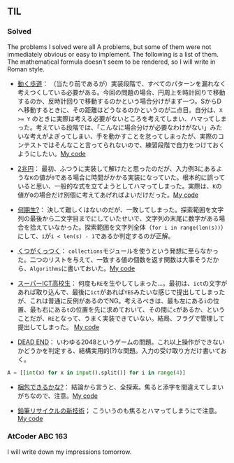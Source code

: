 ## TIL

### Solved

The problems I solved were all A problems, 
but some of them were not immediately obvious or easy to implement. The following is a list of them.
The mathematical formula doesn't seem to be rendered, so I will write in Roman style.

- [動く歩道](https://atcoder.jp/contests/arc054/tasks/arc054_a)：
（当たり前であるが）実装段階で、すべてのパターンを漏れなく考えつくしている必要がある。今回の問題の場合、円周上を時計回りで移動するのか、反時計回りで移動するのかという場合分けがまず一つ。SからDへ移動するときに、その距離はどうなるのかというのが二点目。自分は、```X >= Y``` のときに実際は考える必要がないところを考えてしまい、ハマってしまった。考えている段階では、「こんなに場合分けが必要なわけがない」みたいな考えがよぎってしまい、手を動かすことを怠ってしまったが、実際のコンテストではそんなこと言ってられないので、練習段階で自力をつけておくようにしたい。[My code](https://atcoder.jp/contests/arc054/submissions/12062902)

- [2兆円](https://atcoder.jp/contests/arc057/tasks/arc057_a)：
最初、ふつうに実装して解けたと思ったのだが、入力例3にあるような```K```の値が```0```である場合に時間がかかる実装になっていた。根本的に誤っていると思い、一般的な式を立てようとしてハマってしまった。実際は、```K```の値が```0```の場合だけ別個に考えてあげればよいだけだった。[My code](https://atcoder.jp/contests/arc057/submissions/12054459)

- [何期生?](https://atcoder.jp/contests/arc052/tasks/arc052_a)：
決して難しくはないのだが、一敗してしまった。探索範囲を文字列の最後から二文字目までにしていたせいで、文字列の末尾に数字がある場合を拾えていなかった。探索範囲を文字列全体（```for i in range(len(s))```）にして、```i```が```i < len(s) - 1```であるか判定するのが正解。

- [くつがくっつく]()：
```collections```モジュールを使うという発想に至らなかった。二つのリストを与えて、一致する値の個数を返す関数は大事そうだから、```Algorithms```に書いておいた。[My code](https://atcoder.jp/contests/arc024/submissions/12048321)

- [スーパーICT高校生](https://atcoder.jp/contests/arc022/tasks/arc022_1)：
何度も```RE```を生やしてしまった...。最初は、```ict```の文字があれば取り込んで、最後に```ict```があれば```YES```みたいな感じで提出してしまったが、これは普通に反例があるのでNG。考えるべきは、最も左にある```i```の位置、最も右にある```t```の位置を先に求めておいて、その間に```c```があるか、ということだが、```RE```となって、うまく実装できていない。結局、フラグで管理して提出してしまった。
[My code](https://atcoder.jp/contests/arc022/submissions/12044949)

- [DEAD END](https://atcoder.jp/contests/arc021/tasks/arc021_1)：
いわゆる2048というゲームの問題。これ以上操作ができないかどうかを判定する、結構実用的(?)な問題。入力の受け取り方だけ書いておく。

```python
A = [[int(x) for x in input().split()] for i in range(4)]
```

- [梱包できるかな?](https://atcoder.jp/contests/arc013/tasks/arc013_1)：
結論から言うと、全探索。焦ると添字を間違えてしまいがちなので、注意。[My code](https://atcoder.jp/contests/arc013/submissions/12041261)

- [鉛筆リサイクルの新技術](https://atcoder.jp/contests/arc011/tasks/arc011_1)；
こういうのも焦るとハマってしまうにで注意。[My code](https://atcoder.jp/contests/arc011/submissions/12040020)

### AtCoder ABC 163
I will write down my impressions tomorrow.
